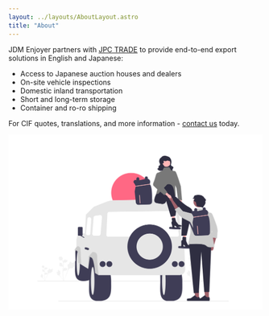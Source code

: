 ```yaml
---
layout: ../layouts/AboutLayout.astro
title: "About"
---
```


JDM Enjoyer partners with [JPC TRADE](https://jpctrade.com) to provide end-to-end export solutions in English and Japanese:

- Access to Japanese auction houses and dealers
- On-site vehicle inspections
- Domestic inland transportation
- Short and long-term storage
- Container and ro-ro shipping

For CIF quotes, translations, and more information - [contact us](../contact) today.

![container ship](../assets/images/tripper.png)